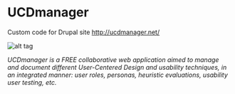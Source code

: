# UCDmanager
Custom code for Drupal site http://ucdmanager.net/

![alt tag](http://ucdmanager.net/sites/all/themes/UCDmanagertheme/UCDmanager.png)

*UCDmanager is a FREE collaborative web application aimed to manage and document different User-Centered Design and usability techniques, in an integrated manner: user roles, personas, heuristic evaluations, usability user testing, etc.*
